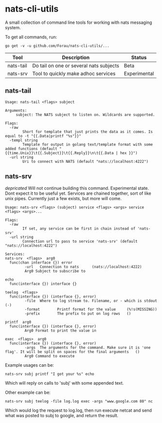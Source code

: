 # nats-cli-utils
A small collection of command line tools for working with nats messaging system.

To get all commands, run:
```
go get -v -u github.com/Forau/nats-cli-utils/...                                                                             
```

Tool        | Description                              | Status
----        | -----------                              | ----------
nats-tail   | Do tail on one or several nats subjects  | Beta
nats-srv    | Tool to quickly make adhoc services      | Experimental

nats-tail
---------
```
Usage: nats-tail <flags> subject

Arguments:
     subject: The NATS subject to listen on. Wildcards are supported.

Flags:
  -raw
        Short for template that just prints the data as it comes. Is equal to -t "{{.Data|printf "%s"}}"
  -templ string
        Template for output in golang text/template format with some added functions (default "{{time.Unix}}\t{{.Subject}}\t{{.Reply}}\n\t{{.Data | hex }}")
  -url string
        Uri to connect with NATS (default "nats://localhost:4222")
```

nats-srv
--------
_depricated_  Will not continue building this command. 
Experimental state. Dont expect it to be useful yet.
Services are chained together, sort of like unix pipes. Currently just a few exists, but more will come.

```
Usage: nats-srv <flags> (subject) service <flags> <args> service <flags> <args>...

Flags:
  -raw
        If set, any service can be first in chain instead of 'nats-srv'
  -url string
        Connection url to pass to service 'nats-srv' (default "nats://localhost:4222")

Services:
nats-srv  <flags>  arg0
  func(chan interface {}) error
         -url   Connection to nats      (nats://localhost:4222)
         Arg0 Subject to subscribe to

echo
  func(interface {}) interface {}

teelog  <flags>
  func(interface {}) (interface {}, error)
         -file  Where to log stream to. Filename, or - which is stdout  (-)
         -format        Printf format for the value     (%!s(MISSING))
         -prefix        The prefix to put on log rows   ()

printf  arg0
  func(interface {}) (interface {}, error)
         Arg0 Format to print the value in

exec  <flags>  arg0
  func(interface {}) (interface {}, error)
         -args  The arguments for the command. Make sure it is 'one flag'. It will be split on spaces for the final arguments   ()
         Arg0 Command to execute

```

Example usages can be:
```
nats-srv subj printf "I got your %s" echo
```
Which will reply on calls to 'subj' with some appended text.

Other example can be:
```
nats-srv subj teelog -file log.log exec -args "www.google.com 80" nc
```
Which would log the request to log.log, then run execute netcat and send what was posted to subj to google, and return the result.



